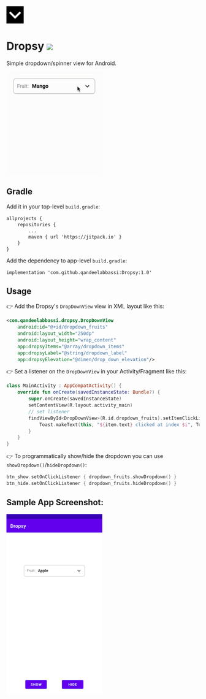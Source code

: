 <img width="45" height="45" src="./app/src/main/ic_launcher-playstore.png" alt="icon">

# Dropsy [![](https://jitpack.io/v/qandeelabbassi/Dropsy.svg)](https://jitpack.io/#qandeelabbassi/Dropsy)
Simple dropdown/spinner view for Android.

<kbd>
    <img width="250" src="./screenshots/dropsy_demo.gif" alt="demo">
</kbd>

## Gradle
Add it in your top-level `build.gradle`:
```
allprojects {
    repositories {
        ...
        maven { url 'https://jitpack.io' }
    }
}
```
Add the dependency to app-level `build.gradle`:
```
implementation 'com.github.qandeelabbassi:Dropsy:1.0'
```

## Usage
:point_right: Add the Dropsy's `DropDownView` view in XML layout like this:
```xml
<com.qandeelabbassi.dropsy.DropDownView
    android:id="@+id/dropdown_fruits"
    android:layout_width="250dp"
    android:layout_height="wrap_content"
    app:dropsyItems="@array/dropdown_items"
    app:dropsyLabel="@string/dropdown_label"
    app:dropsyElevation="@dimen/drop_down_elevation"/>
```
:point_right: Set a listener on the `DropDownView` in your Activity/Fragment like this:
```kotlin
class MainActivity : AppCompatActivity() {
    override fun onCreate(savedInstanceState: Bundle?) {
        super.onCreate(savedInstanceState)
        setContentView(R.layout.activity_main)
        // set listener
        findViewById<DropDownView>(R.id.dropdown_fruits).setItemClickListener { i, item ->
            Toast.makeText(this, "${item.text} clicked at index $i", Toast.LENGTH_SHORT).show()
        }
    }
}
```
:point_right: To programmatically show/hide the dropdown you can use `showDropdown()`/`hideDropdown()`:
```kotlin
btn_show.setOnClickListener { dropdown_fruits.showDropdown() }
btn_hide.setOnClickListener { dropdown_fruits.hideDropdown() }
```

## Sample App Screenshot:

<img src="./screenshots/sample_app.png" width="250">
